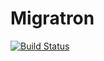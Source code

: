 Migratron
=========
[![Build Status](https://travis-ci.org/ffgiraldez/Migratron.png?branch=master)](https://travis-ci.org/ffgiraldez/Migratron)